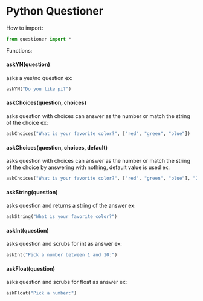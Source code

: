 Python Questioner
=================

How to import:
```python
from questioner import *
```

Functions:

#### askYN(question)
asks a yes/no question
ex:
```python
askYN("Do you like pi?")
```

#### askChoices(question, choices)
asks question with choices
can answer as the number or match the string of the choice
ex:
```python
askChoices("What is your favorite color?", ["red", "green", "blue"])
```

#### askChoices(question, choices, default)
asks question with choices
can answer as the number or match the string of the choice
by answering with nothing, default value is used
ex:
```python
askChoices("What is your favorite color?", ["red", "green", "blue"], "2")
```

#### askString(question)
asks question and returns a string of the answer
ex:
```python
askString("What is your favorite color?")
```

#### askInt(question)
asks question and scrubs for int as answer
ex:
```python
askInt("Pick a number between 1 and 10:")
```

#### askFloat(question)
asks question and scrubs for float as answer
ex:
```python
askFloat("Pick a number:")
```
